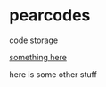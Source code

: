 # pearcodes
code storage

<!DOCTYPE HTML>
<head>

</head>
  
  <body>
  
  <p><a href="https://peregrine3.github.io/pearcodes/perecard_vexx.css">something here</a></p>
    
  <p>here is some other stuff</p>
  
  </body>

